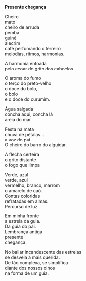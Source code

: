 **Presente chegança**

Cheiro  
mato  
cheiro de arruda  
pemba  
guiné  
alecrim  
café perfumando o terreiro  
melodias, ritmos, harmonias.  

A harmonia entoada   
pelo ecoar do grito dos caboclos.  

O aroma do fumo   
o terço do preto-velho   
o doce do bolo,  
o bolo  
 e o doce do curumim.  

Água salgada  
concha aqui, concha lá   
areia do mar  

Festa na mata   
chuva de pétalas...  
a voz do pai.  
O cheiro do barro do alguidar.  

A flecha certeira  
o grito distante  
o fogo que limpa   

Verde, azul  
verde, azul  
vermelho, branco, marrom  
o amarelo de caô.  
Contas coloridas  
refratadas em almas.  
Percurso de luz.   

Em minha fronte   
a estrela da guia.  
Da guia do pai.  
Lembrança antiga  
presente  
chegança.  

No bailar incandescente das estrelas  
se desvela a mais querida.  
De tão complexa, se simplifica  
diante dos nossos olhos   
na forma de um guia.
